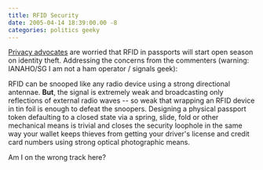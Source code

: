 ```yaml
---
title: RFID Security
date: 2005-04-14 18:39:00.00 -8
categories: politics geeky
---
```

[Privacy advocates](http://www.reason.com/hitandrun/2005/04/cfp_mark_of_the.shtml) are worried that RFID in passports will start open season on identity theft. Addressing the concerns from the commenters (warning: IANAHO/SG I am not a ham operator / signals geek):

RFID can be snooped like any radio device using a strong directional antennae. **But**, the signal is extremely weak and broadcasting only reflections of external radio waves -- so weak that wrapping an RFID device in tin foil is enough to defeat the snoopers. Designing a physical passport token defaulting to a closed state via a spring, slide, fold or other mechanical means is trivial and closes the security loophole in the same way your wallet keeps thieves from getting your driver's license and credit card numbers using strong optical photographic means.

Am I on the wrong track here?
